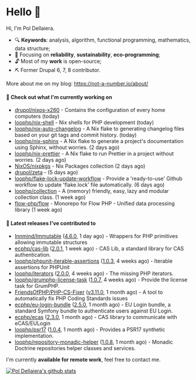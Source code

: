 # Hello 👋

Hi, I'm Pol Dellaiera.

- 🔍 **Keywords**: analysis, algorithm, functional programming, mathematics, data structure;
- 🎯 Focusing on **reliability**, **sustainability**, **eco-programming**;
- 🔓 Most of my **work** is open-source;
- ⛏️ Former Drupal 6, 7, 8 contributor.

More about me on my blog: https://not-a-number.io/about/

#### 👷 Check out what I'm currently working on

- [drupol/nixos-x260](https://github.com/drupol/nixos-x260) - Contains the configuration of every home computers (today)
- [loophp/nix-shell](https://github.com/loophp/nix-shell) - Nix shells for PHP development (today)
- [loophp/nix-auto-changelog](https://github.com/loophp/nix-auto-changelog) - A Nix flake to generating changelog files based on your git tags and commit history. (today)
- [loophp/nix-sphinx](https://github.com/loophp/nix-sphinx) - A Nix flake to generate a project&#39;s documentation using Sphinx, without worries. (2 days ago)
- [loophp/nix-prettier](https://github.com/loophp/nix-prettier) - A Nix flake to run Prettier in a project without worries. (2 days ago)
- [NixOS/nixpkgs](https://github.com/NixOS/nixpkgs) - Nix Packages collection (2 days ago)
- [drupol/zeta](https://github.com/drupol/zeta) -  (5 days ago)
- [loophp/flake-lock-update-workflow](https://github.com/loophp/flake-lock-update-workflow) - Provide a &#39;ready-to-use&#39; Github workflow to update &#39;flake.lock&#39; file automatically. (6 days ago)
- [loophp/collection](https://github.com/loophp/collection) - A (memory) friendly, easy, lazy and modular collection class. (1 week ago)
- [flow-php/flow](https://github.com/flow-php/flow) - Monorepo for Flow PHP - Unified data processing library (1 week ago)

#### 🔭 Latest releases I've contributed to

- [Innmind/Immutable](https://github.com/Innmind/Immutable) ([4.6.0](https://github.com/Innmind/Immutable/releases/tag/4.6.0), 1 day ago) - Wrappers for PHP primitives allowing immutable structures
- [ecphp/cas-lib](https://github.com/ecphp/cas-lib) ([2.0.1](https://github.com/ecphp/cas-lib/releases/tag/2.0.1), 1 week ago) - CAS Lib, a standard library for CAS authentication.
- [loophp/phpunit-iterable-assertions](https://github.com/loophp/phpunit-iterable-assertions) ([1.0.3](https://github.com/loophp/phpunit-iterable-assertions/releases/tag/1.0.3), 4 weeks ago) - Iterable assertions for PHPUnit
- [loophp/iterators](https://github.com/loophp/iterators) ([2.0.0](https://github.com/loophp/iterators/releases/tag/2.0.0), 4 weeks ago) - The missing PHP iterators.
- [loophp/grumphp-license-task](https://github.com/loophp/grumphp-license-task) ([1.0.7](https://github.com/loophp/grumphp-license-task/releases/tag/1.0.7), 4 weeks ago) - Provide the license task for GrumPHP.
- [FriendsOfPHP/PHP-CS-Fixer](https://github.com/FriendsOfPHP/PHP-CS-Fixer) ([v3.11.0](https://github.com/FriendsOfPHP/PHP-CS-Fixer/releases/tag/v3.11.0), 1 month ago) - A tool to automatically fix PHP Coding Standards issues
- [ecphp/eu-login-bundle](https://github.com/ecphp/eu-login-bundle) ([2.5.0](https://github.com/ecphp/eu-login-bundle/releases/tag/2.5.0), 1 month ago) - EU Login bundle, a standard Symfony bundle to authenticate users against EU Login.
- [ecphp/ecas](https://github.com/ecphp/ecas) ([2.3.0](https://github.com/ecphp/ecas/releases/tag/2.3.0), 1 month ago) - CAS library to communicate with eCAS/EULogin
- [loophp/psr17](https://github.com/loophp/psr17) ([1.0.4](https://github.com/loophp/psr17/releases/tag/1.0.4), 1 month ago) - Provides a PSR17 synthetic implementation.
- [loophp/repository-monadic-helper](https://github.com/loophp/repository-monadic-helper) ([1.0.8](https://github.com/loophp/repository-monadic-helper/releases/tag/1.0.8), 1 month ago) - Monadic Doctrine repositories helper classes and services.

I'm currently **available for remote work**, feel free to contact me.

[![Pol Dellaiera's github stats](https://github-readme-stats.vercel.app/api?username=drupol&count_private=true&show_icons=true)](https://github.com/drupol)
